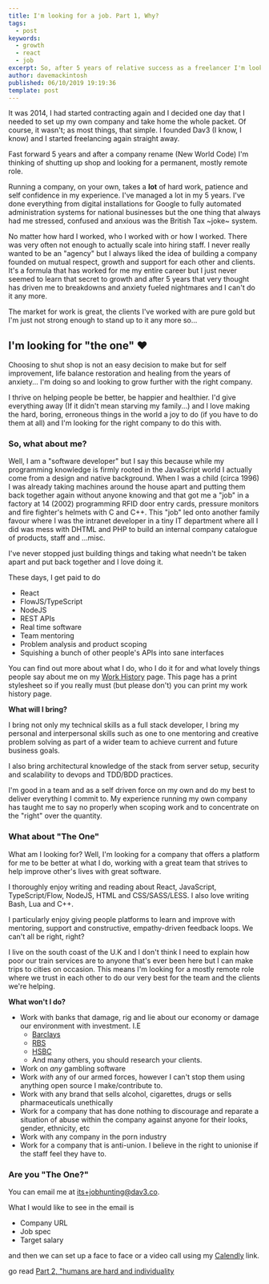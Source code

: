 ```yaml
---
title: I'm looking for a job. Part 1, Why?
tags:
  - post
keywords: 
  - growth
  - react
  - job
excerpt: So, after 5 years of relative success as a freelancer I'm looking for a role in a company I can add value to. But why?
author: davemackintosh
published: 06/10/2019 19:19:36
template: post
---
```


It was 2014, I had started contracting again and I decided one day that I needed to set up my own company and take home the whole packet. Of course, it wasn't; as most things, that simple. I founded Dav3 (I know, I know) and I started freelancing again straight away.

Fast forward 5 years and after a company rename (New World Code) I'm thinking of shutting up shop and looking for a permanent, mostly remote role. 

Running a company, on your own, takes a **lot** of hard work, patience and self confidence in my experience. I've managed a lot in my 5 years. I've done everything from digital installations for Google to fully automated administration systems for national businesses but the one thing that always had me stressed, confused and anxious was the British Tax ~joke~ system.

No matter how hard I worked, who I worked with or how I worked. There was very often not enough to actually scale into hiring staff. I never really wanted to be an "agency" but I always liked the idea of building a company founded on mutual respect, growth and support for each other and clients. It's a formula that has worked for me my entire career but I just never seemed to learn that secret to growth and after 5 years that very thought has driven me to breakdowns and anxiety fueled nightmares and I can't do it any more.

The market for work is great, the clients I've worked with are pure gold but I'm just not strong enough to stand up to it any more so...

## I'm looking for "the one" ❤

Choosing to shut shop is not an easy decision to make but for self improvement, life balance restoration and healing from the years of anxiety... I'm doing so and looking to grow further with the right company.

I thrive on helping people be better, be happier and healthier. I'd give everything away (If it didn't mean starving my family...) and I love making the hard, boring, erroneous things in the world a joy to do (if you have to do them at all) and I'm looking for the right company to do this with.

### So, what about me?

Well, I am a "software developer" but I say this because while my programming knowledge is firmly rooted in the JavaScript world I actually come from a design and native background. When I was a child (circa 1996) I was already taking machines around the house apart and putting them back together again without anyone knowing and that got me a "job" in a factory at 14 (2002) programming RFID door entry cards, pressure monitors and fire fighter's helmets with C and C++. This "job" led onto another family favour where I was the intranet developer in a tiny IT department where all I did was mess with DHTML and PHP to build an internal company catalogue of products, staff and ...misc.

I've never stopped just building things and taking what needn't be taken apart and put back together and I love doing it.

These days, I get paid to do

* React
* FlowJS/TypeScript
* NodeJS 
* REST APIs
* Real time software
* Team mentoring
* Problem analysis and product scoping
* Squishing a bunch of other people's APIs into sane interfaces

You can find out more about what I do, who I do it for and what lovely things people say about me on my [Work History](/work-history) page. This page has a print stylesheet so if you really must (but please don't) you can print my work history page.

**What will I bring?**

I bring not only my technical skills as a full stack developer, I bring my personal and interpersonal skills such as one to one mentoring and creative problem solving as part of a wider team to achieve current and future business goals.

I also bring architectural knowledge of the stack from server setup, security and scalability to devops and TDD/BDD practices.

I'm good in a team and as a self driven force on my own and do my best to deliver everything I commit to. My experience running my own company has taught me to say no properly when scoping work and to concentrate on the "right" over the quantity.

### What about "The One"

What am I looking for? Well, I'm looking for a company that offers a platform for me to be better at what I do, working with a great team that strives to help improve other's lives with great software.

I thoroughly enjoy writing and reading about React, JavaScript, TypeScript/Flow, NodeJS, HTML and CSS/SASS/LESS. I also love writing Bash, Lua and C++.

I particularly enjoy giving people platforms to learn and improve with mentoring, support and constructive, empathy-driven feedback loops. We can't all be right, right?

I live on the south coast of the U.K and I don't think I need to explain how poor our train services are to anyone that's ever been here but I can make trips to cities on occasion. This means I'm looking for a mostly remote role where we trust in each other to do our very best for the team and the clients we're helping.

**What won't I do?**

* Work with banks that damage, rig and lie about our economy or damage our environment with investment. I.E 
  * [Barclays](https://en.wikipedia.org/wiki/Barclays#Controversies)
  * [RBS](https://en.wikipedia.org/wiki/Royal_Bank_of_Scotland_Group#Controversies)
  * [HSBC](https://en.wikipedia.org/wiki/HSBC#Controversies)
  * And many others, you should research your clients.
* Work on *any* gambling software
* Work *with* any of our armed forces, however I can't stop them using anything open source I make/contribute to.
* Work with any brand that sells alcohol, cigarettes, drugs or sells pharmaceuticals unethically
* Work for a company that has done nothing to discourage and reparate a situation of abuse within the company against anyone for their looks, gender, ethnicity, etc
* Work with any company in the porn industry
* Work for a company that is anti-union. I believe in the right to unionise if the staff feel they have to.

### Are you "The One?" 

You can email me at its+jobhunting@dav3.co.

What I would like to see in the email is

* Company URL
* Job spec
* Target salary

and then we can set up a face to face or a video call using my [Calendly](https://calendly.com/davemackintosh/30min) link.

go read [Part 2, "humans are hard and individuality](/blog/role-searching-part-2)
